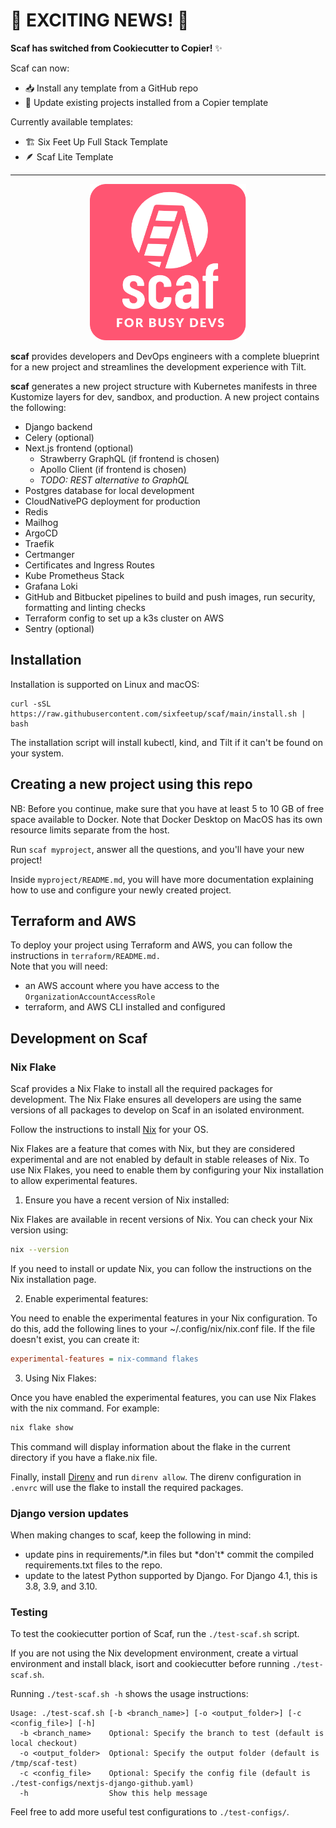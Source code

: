 # 🚀 EXCITING NEWS! 🚀

**Scaf has switched from Cookiecutter to Copier!** ✨

Scaf can now:
- 📥 Install any template from a GitHub repo
- 🔄 Update existing projects installed from a Copier template

Currently available templates:
- 🏗️ Six Feet Up Full Stack Template
- 🪶 Scaf Lite Template

---

<p align="center">
  <img src="{{cookiecutter.project_slug}}/frontend/public/scaf-logo.png" width="250px">
</p>

**scaf** provides developers and DevOps engineers with a complete blueprint for
a new project and streamlines the development experience with Tilt.

**scaf** generates a new project structure with Kubernetes manifests in
three Kustomize layers for dev, sandbox, and production. A new project
contains the following:

- Django backend
- Celery (optional)
- Next.js frontend (optional)
  - Strawberry GraphQL (if frontend is chosen)
  - Apollo Client (if frontend is chosen)
  - _TODO: REST alternative to GraphQL_
- Postgres database for local development
- CloudNativePG deployment for production
- Redis
- Mailhog
- ArgoCD
- Traefik
- Certmanger
- Certificates and Ingress Routes
- Kube Prometheus Stack
- Grafana Loki
- GitHub and Bitbucket pipelines to build and push images, run security,
  formatting and linting checks
- Terraform config to set up a k3s cluster on AWS
- Sentry (optional)

## Installation

Installation is supported on Linux and macOS:

```
curl -sSL https://raw.githubusercontent.com/sixfeetup/scaf/main/install.sh | bash
```

The installation script will install kubectl, kind, and Tilt if it can't
be found on your system.

## Creating a new project using this repo

NB: Before you continue, make sure that you have at least 5 to 10 GB of free
space available to Docker. Note that Docker Desktop on MacOS has its own
resource limits separate from the host.

Run `scaf myproject`, answer all the questions, and you'll have your new project!

Inside `myproject/README.md`, you will have more
documentation explaining how to use and configure your newly created project.

## Terraform and AWS

To deploy your project using Terraform and AWS, you can follow the instructions in `terraform/README.md.`  
Note that you will need:

- an AWS account where you have access to the `OrganizationAccountAccessRole`
- terraform, and AWS CLI installed and configured

## Development on Scaf

### Nix Flake

Scaf provides a Nix Flake to install all the required packages for development.
The Nix Flake ensures all developers are using the same versions of all packages
to develop on Scaf in an isolated environment.

Follow the instructions to install
[Nix](https://nixos.org/download/#download-nix) for your OS.

Nix Flakes are a feature that comes with Nix, but they are considered
experimental and are not enabled by default in stable releases of Nix. To use
Nix Flakes, you need to enable them by configuring your Nix installation to
allow experimental features.

1. Ensure you have a recent version of Nix installed:

Nix Flakes are available in recent versions of Nix. You can check your Nix
version using:

```sh
nix --version
```

If you need to install or update Nix, you can follow the instructions on the Nix
installation page.

2. Enable experimental features:

You need to enable the experimental features in your Nix configuration. To do
this, add the following lines to your ~/.config/nix/nix.conf file. If the file
doesn't exist, you can create it:

```ini
experimental-features = nix-command flakes
```

3. Using Nix Flakes:

Once you have enabled the experimental features, you can use Nix Flakes with the
nix command. For example:

```sh
nix flake show
```

This command will display information about the flake in the current directory
if you have a flake.nix file.

Finally, install [Direnv](https://direnv.net/) and run `direnv allow`. The
direnv configuration in `.envrc` will use the flake to install the required
packages.

### Django version updates

When making changes to scaf, keep the following in mind:

- update pins in requirements/*.in files but *don't\* commit the compiled requirements.txt
  files to the repo.
- update to the latest Python supported by Django. For Django 4.1, this is 3.8, 3.9, and 3.10.

### Testing

To test the cookiecutter portion of Scaf, run the `./test-scaf.sh` script.

If you are not using the Nix development environment, create a virtual environment and
install black, isort and cookiecutter before running `./test-scaf.sh`.

Running `./test-scaf.sh -h` shows the usage instructions:

```shell
Usage: ./test-scaf.sh [-b <branch_name>] [-o <output_folder>] [-c <config_file>] [-h]
  -b <branch_name>    Optional: Specify the branch to test (default is local checkout)
  -o <output_folder>  Optional: Specify the output folder (default is /tmp/scaf-test)
  -c <config_file>    Optional: Specify the config file (default is ./test-configs/nextjs-django-github.yaml)
  -h                  Show this help message
```

Feel free to add more useful test configurations to `./test-configs/`.
